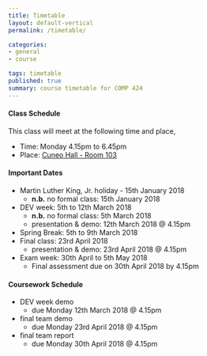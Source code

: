 ```yaml
---
title: Timetable
layout: default-vertical
permalink: /timetable/

categories:
- general
- course

tags: timetable
published: true
summary: course timetable for COMP 424
---
```


#### Class Schedule

This class will meet at the following time and place,

* Time: Monday 4.15pm to 6.45pm
* Place: [Cuneo Hall - Room 103](http://www.luc.edu/media/lucedu/lsc.pdf)

#### Important Dates

* Martin Luther King, Jr. holiday - 15th January 2018
  * **n.b.** no formal class: 15th January 2018
* DEV week: 5th to 12th March 2018
  * **n.b.** no formal class: 5th March 2018
  * presentation & demo: 12th March 2018 @ 4.15pm
* Spring Break: 5th to 9th March 2018
* Final class: 23rd April 2018
	* presentation & demo: 23rd April 2018 @ 4.15pm
* Exam week: 30th April to 5th May 2018
	* Final assessment due on 30th April 2018 by 4.15pm

#### Coursework Schedule

* DEV week demo
  * due Monday 12th March 2018 @ 4.15pm
* final team demo
  * due Monday 23rd April 2018 @ 4.15pm
* final team report
  * due Monday 30th April 2018 @ 4.15pm
